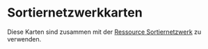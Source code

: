 # Sortiernetzwerkkarten

Diese Karten sind zusammen mit der [Ressource Sortiernetzwerk]("resources:resource" "sorting-network") zu verwenden.